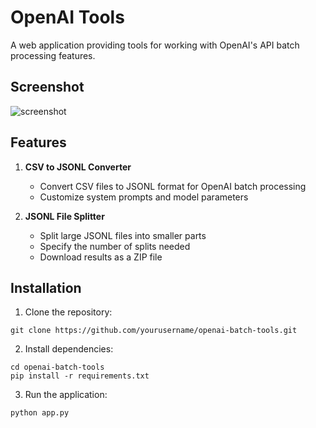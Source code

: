 # OpenAI Tools

A web application providing tools for working with OpenAI's API batch processing features. 

## Screenshot

![screenshot](https://pasteboard.co/tb6PHZdsuiAI.png)

## Features

1. **CSV to JSONL Converter**
   - Convert CSV files to JSONL format for OpenAI batch processing
   - Customize system prompts and model parameters

2. **JSONL File Splitter**
   - Split large JSONL files into smaller parts
   - Specify the number of splits needed
   - Download results as a ZIP file

## Installation

1. Clone the repository: 
```
git clone https://github.com/yourusername/openai-batch-tools.git
```
2. Install dependencies: 
```
cd openai-batch-tools
pip install -r requirements.txt
```
3. Run the application: 
```
python app.py
```
